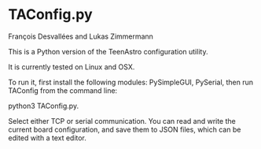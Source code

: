 TAConfig.py
===========  
François Desvallées and Lukas Zimmermann

This is a Python version of the TeenAstro configuration utility. 

It is currently tested on Linux and OSX.

To run it, first install the following modules: PySimpleGUI, PySerial, then run TAConfig from the command line: 

python3 TAConfig.py.

Select either TCP or serial communication. You can read and write the current board configuration, and save them to JSON files, which can be edited with a text editor.





